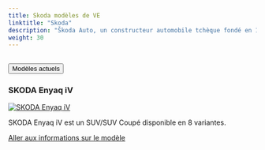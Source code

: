 ```yaml
---
title: Skoda modèles de VE
linktitle: "Skoda"
description: "Škoda Auto, un constructeur automobile tchèque fondé en 1895, est connu pour ses véhicules fiables et abordables. Désormais filiale du groupe Volkswagen, Škoda allie ingénierie pratique et design innovant."
weight: 30
---
```

<!-- markdownlint-disable MD033 -->
<!-- markdownlint-disable MD010 -->


<div class="accordion" id="accordionPanelsStayOpenExample">
    <div class="accordion-item">
        <h2 class="accordion-header">
            <button class="accordion-button" type="button" data-bs-toggle="collapse" data-bs-target="#panelsStayOpen-collapseOne" aria-expanded="true" aria-controls="panelsStayOpen-collapseOne">
                        Modèles actuels
            </button>
        </h2>
        <div id="panelsStayOpen-collapseOne" class="accordion-collapse collapse show">
            <div class="accordion-body">
    <div class="container p-3 mb-4 bg-body-tertiary rounded border">
        <h3>SKODA Enyaq iV</h3>
        <div class="row">
            <div class="col col-12 col-md-6">
                <a href="enyaq_iv">
                    <img src="https://media.evkx.net/multimedia/models/skoda/enyaq_iv/enyaq_coupé_rs_iv/main_1_st.jpg" class="img-fluid" alt="SKODA Enyaq iV" >
                </a>
            </div>
            <div class="col col-12 col-md-6"><p>
SKODA Enyaq iV est un SUV/SUV Coupé disponible en 8 variantes.
</p>
	<a href="enyaq_iv/" class="btn btn-outline-primary" role="button">Aller aux informations sur le modèle</a>
		</div>
	</div>
</div>
        </div>
    </div>
</div></div>
